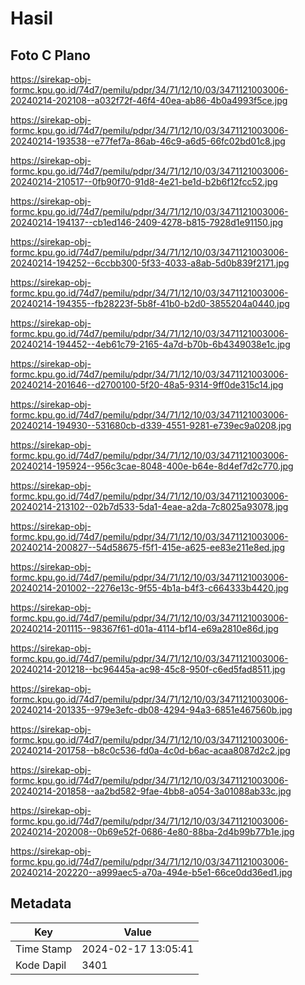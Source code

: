 # Hasil

## Foto C Plano

https://sirekap-obj-formc.kpu.go.id/74d7/pemilu/pdpr/34/71/12/10/03/3471121003006-20240214-202108--a032f72f-46f4-40ea-ab86-4b0a4993f5ce.jpg

https://sirekap-obj-formc.kpu.go.id/74d7/pemilu/pdpr/34/71/12/10/03/3471121003006-20240214-193538--e77fef7a-86ab-46c9-a6d5-66fc02bd01c8.jpg

https://sirekap-obj-formc.kpu.go.id/74d7/pemilu/pdpr/34/71/12/10/03/3471121003006-20240214-210517--0fb90f70-91d8-4e21-be1d-b2b6f12fcc52.jpg

https://sirekap-obj-formc.kpu.go.id/74d7/pemilu/pdpr/34/71/12/10/03/3471121003006-20240214-194137--cb1ed146-2409-4278-b815-7928d1e91150.jpg

https://sirekap-obj-formc.kpu.go.id/74d7/pemilu/pdpr/34/71/12/10/03/3471121003006-20240214-194252--6ccbb300-5f33-4033-a8ab-5d0b839f2171.jpg

https://sirekap-obj-formc.kpu.go.id/74d7/pemilu/pdpr/34/71/12/10/03/3471121003006-20240214-194355--fb28223f-5b8f-41b0-b2d0-3855204a0440.jpg

https://sirekap-obj-formc.kpu.go.id/74d7/pemilu/pdpr/34/71/12/10/03/3471121003006-20240214-194452--4eb61c79-2165-4a7d-b70b-6b4349038e1c.jpg

https://sirekap-obj-formc.kpu.go.id/74d7/pemilu/pdpr/34/71/12/10/03/3471121003006-20240214-201646--d2700100-5f20-48a5-9314-9ff0de315c14.jpg

https://sirekap-obj-formc.kpu.go.id/74d7/pemilu/pdpr/34/71/12/10/03/3471121003006-20240214-194930--531680cb-d339-4551-9281-e739ec9a0208.jpg

https://sirekap-obj-formc.kpu.go.id/74d7/pemilu/pdpr/34/71/12/10/03/3471121003006-20240214-195924--956c3cae-8048-400e-b64e-8d4ef7d2c770.jpg

https://sirekap-obj-formc.kpu.go.id/74d7/pemilu/pdpr/34/71/12/10/03/3471121003006-20240214-213102--02b7d533-5da1-4eae-a2da-7c8025a93078.jpg

https://sirekap-obj-formc.kpu.go.id/74d7/pemilu/pdpr/34/71/12/10/03/3471121003006-20240214-200827--54d58675-f5f1-415e-a625-ee83e211e8ed.jpg

https://sirekap-obj-formc.kpu.go.id/74d7/pemilu/pdpr/34/71/12/10/03/3471121003006-20240214-201002--2276e13c-9f55-4b1a-b4f3-c664333b4420.jpg

https://sirekap-obj-formc.kpu.go.id/74d7/pemilu/pdpr/34/71/12/10/03/3471121003006-20240214-201115--98367f61-d01a-4114-bf14-e69a2810e86d.jpg

https://sirekap-obj-formc.kpu.go.id/74d7/pemilu/pdpr/34/71/12/10/03/3471121003006-20240214-201218--bc96445a-ac98-45c8-950f-c6ed5fad8511.jpg

https://sirekap-obj-formc.kpu.go.id/74d7/pemilu/pdpr/34/71/12/10/03/3471121003006-20240214-201335--979e3efc-db08-4294-94a3-6851e467560b.jpg

https://sirekap-obj-formc.kpu.go.id/74d7/pemilu/pdpr/34/71/12/10/03/3471121003006-20240214-201758--b8c0c536-fd0a-4c0d-b6ac-acaa8087d2c2.jpg

https://sirekap-obj-formc.kpu.go.id/74d7/pemilu/pdpr/34/71/12/10/03/3471121003006-20240214-201858--aa2bd582-9fae-4bb8-a054-3a01088ab33c.jpg

https://sirekap-obj-formc.kpu.go.id/74d7/pemilu/pdpr/34/71/12/10/03/3471121003006-20240214-202008--0b69e52f-0686-4e80-88ba-2d4b99b77b1e.jpg

https://sirekap-obj-formc.kpu.go.id/74d7/pemilu/pdpr/34/71/12/10/03/3471121003006-20240214-202220--a999aec5-a70a-494e-b5e1-66ce0dd36ed1.jpg


## Metadata

| Key        | Value               |
| ---------- | ------------------- |
| Time Stamp | 2024-02-17 13:05:41 |
| Kode Dapil | 3401                |



